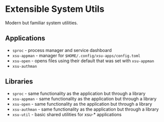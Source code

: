 # Extensible System Utils

Modern but familiar system utilities.

## Applications

* `sproc` - process manager and service dashboard
* `xsu-appman` - manager for `$HOME/.config/xsu-apps/config.toml`
* `xsu-open` - opens files using their default that was set with `xsu-appman`
* `xsu-authman`

## Libraries

* `sproc` - same functionality as the application but through a library
* `xsu-appman` - same functionality as the application but through a library
* `xsu-open` - same functionality as the application but through a library
* `xsu-authman` - same functionality as the application but through a library
* `xsu-util` - basic shared utilities for xsu-* applications
